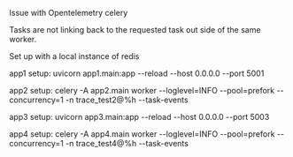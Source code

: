 Issue with Opentelemetry celery

Tasks are not linking back to the requested task out side of the same worker.

Set up with a local instance of redis

app1 setup:
uvicorn app1.main:app --reload --host 0.0.0.0 --port 5001

app2 setup:
celery -A app2.main worker --loglevel=INFO --pool=prefork --concurrency=1 -n trace_test2@%h --task-events

app3 setup:
uvicorn app3.main:app --reload --host 0.0.0.0 --port 5003

app4 setup:
celery -A app4.main worker --loglevel=INFO --pool=prefork --concurrency=1 -n trace_test4@%h --task-events